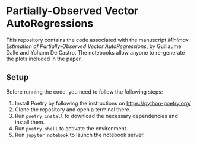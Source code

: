 # Partially-Observed Vector AutoRegressions

This repository contains the code associated with the manuscript *Minimax Estimation of Partially-Observed Vector AutoRegressions*, by Guillaume Dalle and Yohann De Castro. The notebooks allow anyone to re-generate the plots included in the paper.

## Setup

Before running the code, you need to follow the following steps:

1. Install Poetry by following the instructions on <https://python-poetry.org/>
2. Clone the repository and open a terminal there.
3. Run `poetry install` to download the necessary dependencies and install them.
4. Run `poetry shell` to activate the environment.
5. Run `jupyter notebook` to launch the notebook server.